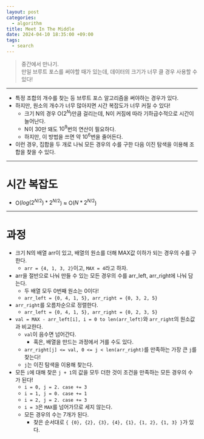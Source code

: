 ```yaml
---
layout: post
categories:
  - algorithm
title: Meet In The Middle
date: 2024-04-10 18:35:00 +09:00
tags:
  - search
---
```

>중간에서 만나기.\
>만일 브루트 포스를 써야할 때가 있는데, 데이터의 크기가 너무 클 경우 사용할 수 있다!

---

- 특정 조합의 개수를 찾는 등 브루트 포스 알고리즘을 써야하는 경우가 있다.
- 하지만, 원소의 개수가 너무 많아지면 시간 복잡도가 너무 커질 수 있다!
	- 크기 N의 경우 O($2^N$)만큼 걸리는데, N이 커짐에 따라 기하급수적으로 시간이 늘어난다.
	- N이 30만 돼도 $10^9$번의 연산이 필요하다.
	- 하지만, 이 방법을 쓰면 약 $10^6$번을 줄어든다.
- 이런 경우, 집합을 두 개로 나눠 모든 경우의 수를 구한 다음 이진 탐색을 이용해 조합을 찾을 수 있다.

---

# 시간 복잡도

- O($log(2^{N/2})*2^{N/2}$) ≈ O($N*2^{N/2}$)

---

# 과정

- 크기 N의 배열 arr이 있고, 배열의 원소를 더해 MAX값 이하가 되는 경우의 수를 구한다.
	- `arr = {4, 1, 3, 2}`이고, `MAX = 4`라고 하자.
- arr을 절반으로 나눠 만들 수 있는 모든 경우의 수를 arr_left, arr_right에 나눠 담는다.
	- 두 배열 모두 0번째 원소는 0이다!
	- `arr_left = {0, 4, 1, 5}, arr_right = {0, 3, 2, 5}`
- `arr_right`를 오름차순으로 정렬한다.
	- `arr_left = {0, 4, 1, 5}, arr_right = {0, 2, 3, 5}`
- `val = MAX - arr_left[i], i = 0 to len(arr_left)`와 `arr_right`의 원소값과 비교한다.
	- `val`이 음수면 넘어간다.
		- 혹은, 배열을 만드는 과정에서 거를 수도 있다.
	- `arr_right[j] <= val, 0 <= j < len(arr_right)`를 만족하는 가장 큰 `j`를 찾는다!
	- `j`는 이진 탐색을 이용해 찾는다.
- 모든 `i`에 대해 찾은 `j + 1`의 값을 모두 더한 것이 조건을 만족하는 모든 경우의 수가 된다!
	- `i = 0, j = 2. case += 3`
	- `i = 1, j = 0. case += 1`
	- `i = 2, j = 2. case += 3`
	- `i = 3`은 `MAX`를 넘어가므로 세지 않는다.
	- 모든 경우의 수는 7개가 된다.
		- 찾은 순서대로 `{ {0}, {2}, {3}, {4}, {1}, {1, 2}, {1, 3} }`가 있다.